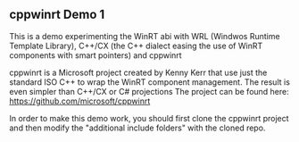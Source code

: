 ## cppwinrt Demo 1 ##
This is a demo experimenting the WinRT abi with WRL (Windwos Runtime Template Library), C++/CX (the C++ dialect easing the use of WinRT components with smart pointers) and cppwinrt

cppwinrt is a Microsoft project created by Kenny Kerr that use just the standard ISO C++ to wrap the WinRT component management.
The result is even simpler than C++/CX or C# projections
The project can be found here:
https://github.com/microsoft/cppwinrt

In order to make this demo work, you should first clone the cppwinrt project and then modify the "additional include folders" with the cloned repo.


